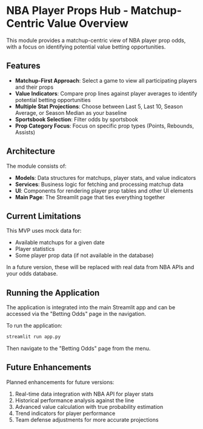 # NBA Player Props Hub - Matchup-Centric Value Overview

This module provides a matchup-centric view of NBA player prop odds, with a focus on identifying potential value betting opportunities.

## Features

- **Matchup-First Approach**: Select a game to view all participating players and their props
- **Value Indicators**: Compare prop lines against player averages to identify potential betting opportunities
- **Multiple Stat Projections**: Choose between Last 5, Last 10, Season Average, or Season Median as your baseline
- **Sportsbook Selection**: Filter odds by sportsbook
- **Prop Category Focus**: Focus on specific prop types (Points, Rebounds, Assists)

## Architecture

The module consists of:

- **Models**: Data structures for matchups, player stats, and value indicators
- **Services**: Business logic for fetching and processing matchup data
- **UI**: Components for rendering player prop tables and other UI elements
- **Main Page**: The Streamlit page that ties everything together

## Current Limitations

This MVP uses mock data for:
- Available matchups for a given date
- Player statistics
- Some player prop data (if not available in the database)

In a future version, these will be replaced with real data from NBA APIs and your odds database.

## Running the Application

The application is integrated into the main Streamlit app and can be accessed via the "Betting Odds" page in the navigation.

To run the application:

```bash
streamlit run app.py
```

Then navigate to the "Betting Odds" page from the menu.

## Future Enhancements

Planned enhancements for future versions:

1. Real-time data integration with NBA API for player stats
2. Historical performance analysis against the line
3. Advanced value calculation with true probability estimation
4. Trend indicators for player performance
5. Team defense adjustments for more accurate projections 
